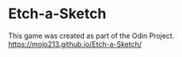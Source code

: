 # Etch-a-Sketch
This game was created as part of the Odin Project.
https://mojo213.github.io/Etch-a-Sketch/
